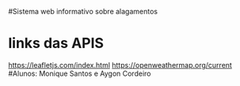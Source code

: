 #Sistema web informativo sobre alagamentos
# links das APIS
https://leafletjs.com/index.html
https://openweathermap.org/current
#Alunos: Monique Santos e Aygon Cordeiro 
